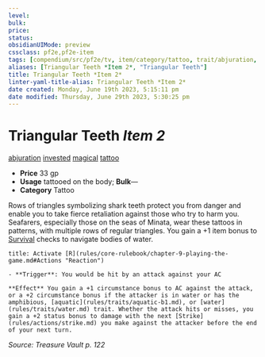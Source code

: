 ```yaml
---
level:
bulk:
price:
status:
obsidianUIMode: preview
cssclass: pf2e,pf2e-item
tags: [compendium/src/pf2e/tv, item/category/tattoo, trait/abjuration, trait/invested, trait/magical, trait/tattoo]
aliases: [Triangular Teeth *Item 2*, "Triangular Teeth"]
title: Triangular Teeth *Item 2*
linter-yaml-title-alias: Triangular Teeth *Item 2*
date created: Monday, June 19th 2023, 5:15:11 pm
date modified: Thursday, June 29th 2023, 5:30:25 pm
---
```


# Triangular Teeth *Item 2*

[abjuration](rules/traits/abjuration.md) [invested](rules/traits/invested.md) [magical](rules/traits/magical.md) [tattoo](rules/traits/tattoo-lowg.md)  

- **Price** 33 gp
- **Usage** tattooed on the body; **Bulk**—
- **Category** Tattoo

Rows of triangles symbolizing shark teeth protect you from danger and enable you to take fierce retaliation against those who try to harm you. Seafarers, especially those on the seas of Minata, wear these tattoos in patterns, with multiple rows of regular triangles. You gain a +1 item bonus to [Survival](compendium/skills.md#Survival) checks to navigate bodies of water.

```ad-embed-ability
title: Activate [R](rules/core-rulebook/chapter-9-playing-the-game.md#Actions "Reaction")

- **Trigger**: You would be hit by an attack against your AC

**Effect** You gain a +1 circumstance bonus to AC against the attack, or a +2 circumstance bonus if the attacker is in water or has the amphibious, [aquatic](rules/traits/aquatic-b1.md), or [water](rules/traits/water.md) trait. Whether the attack hits or misses, you gain a +2 status bonus to damage with the next [Strike](rules/actions/strike.md) you make against the attacker before the end of your next turn.
```

*Source: Treasure Vault p. 122*
